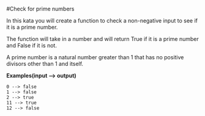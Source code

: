 
#Check for prime numbers

In this kata you will create a function to check a non-negative input to see if it is a prime number.

The function will take in a number and will return True if it is a prime number and False if it is not.

A prime number is a natural number greater than 1 that has no positive divisors other than 1 and itself.

**Examples(input --> output)**
```
0 --> false
1 --> false
2 --> true
11 --> true
12 --> false
```
